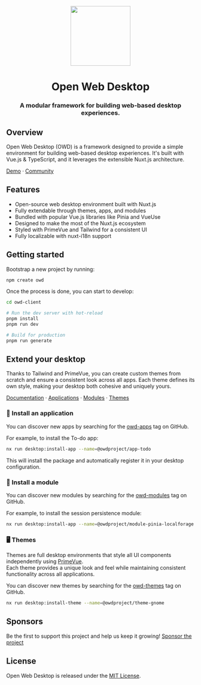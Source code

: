 <p align="center">
  <img width="160" height="160" src="https://avatars.githubusercontent.com/u/65117737?s=160&v=4" />
</p>
<h1 align="center">Open Web Desktop</h1>
<h3 align="center">
  A modular framework for building web-based desktop experiences.
</h3>

## Overview

Open Web Desktop (OWD) is a framework designed to provide a simple environment for building web-based desktop experiences. It's built with Vue.js & TypeScript, and it leverages the extensible Nuxt.js architecture.

[Demo](https://atproto-os.pages.dev/) · [Community](https://discord.gg/zPNaN2HAaA)

## Features

- Open-source web desktop environment built with Nuxt.js
- Fully extendable through themes, apps, and modules
- Bundled with popular Vue.js libraries like Pinia and VueUse
- Designed to make the most of the Nuxt.js ecosystem
- Styled with PrimeVue and Tailwind for a consistent UI
- Fully localizable with nuxt-i18n support

## Getting started

Bootstrap a new project by running:

```bash
npm create owd
```

Once the process is done, you can start to develop:

```bash
cd owd-client

# Run the dev server with hot-reload
pnpm install
pnpm run dev

# Build for production
pnpm run generate
```

## Extend your desktop

Thanks to Tailwind and PrimeVue, you can create custom themes from scratch and ensure a consistent look across all apps. Each theme defines its own style, making your desktop both cohesive and uniquely yours.

[Documentation](https://owdproject.org/) · [Applications](https://github.com/topics/owd-apps) · [Modules](https://github.com/topics/owd-modules) · [Themes](https://github.com/topics/owd-themes)

### 🧩 Install an application

You can discover new apps by searching for the [owd-apps](https://github.com/topics/owd-apps) tag on GitHub.

For example, to install the To-do app:

```bash
nx run desktop:install-app --name=@owdproject/app-todo
```

This will install the package and automatically register it in your desktop configuration.

### 🧩 Install a module

You can discover new modules by searching for the [owd-modules](https://github.com/topics/owd-modules) tag on GitHub.

For example, to install the session persistence module:

```bash
nx run desktop:install-app --name=@owdproject/module-pinia-localforage
```

### 🖥️ Themes

Themes are full desktop environments that style all UI components independently using [PrimeVue](https://primevue.org/).  
Each theme provides a unique look and feel while maintaining consistent functionality across all applications.

You can discover new themes by searching for the [owd-themes](https://github.com/topics/owd-themes) tag on GitHub.

```bash
nx run desktop:install-theme --name=@owdproject/theme-gnome
```

## Sponsors

Be the first to support this project and help us keep it growing! [Sponsor the project](https://github.com/sponsors/owdproject)

## License

Open Web Desktop is released under the [MIT License](LICENSE).
